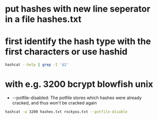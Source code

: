 # put hashes with new line seperator in a file hashes.txt

# first identify the hash type with the first characters or use hashid

```bash
hashcat --help | grep -I '$2'
```

# with e.g. 3200 bcrypt blowfish unix

- --potfile-disabled: The potfile stores which hashes were already cracked, and thus won't be cracked again
```bash
hashcat -w 3200 hashes.txt rockyou.txt --potfile-disable
``````